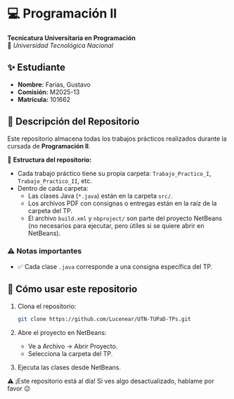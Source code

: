 # 💻 Programación II  
**Tecnicatura Universitaria en Programación**  
📍 *Universidad Tecnológica Nacional*  

## ✨ Estudiante  
- **Nombre:** Farias, Gustavo 
- **Comisión:** M2025-13  
- **Matricula:** 101662

## 📂 Descripción del Repositorio  
Este repositorio almacena todas los trabajos prácticos realizados durante la cursada de **Programación II**.  

📌 **Estructura del repositorio:**  
- Cada trabajo práctico tiene su propia carpeta: `Trabajo_Practico_I`, `Trabajo_Practico_II`, etc.
- Dentro de cada carpeta:
  - Las clases Java (`*.java`) están en la carpeta `src/`.
  - Los archivos PDF con consignas o entregas están en la raíz de la carpeta del TP.
  - El archivo `build.xml` y `nbproject/` son parte del proyecto NetBeans (no necesarios para ejecutar, pero útiles si se quiere abrir en NetBeans).

### ⚠️ Notas importantes
- ✅ Cada clase `.java` corresponde a una consigna específica del TP.

## 📝 Cómo usar este repositorio
1. Clona el repositorio:  
   ```bash
   git clone https://github.com/Lucenear/UTN-TUPaD-TPs.git

2. Abre el proyecto en NetBeans:
    - Ve a Archivo → Abrir Proyecto.
    - Selecciona la carpeta del TP.

3. Ejecuta las clases desde NetBeans.

⚠️ ¡Este repositorio está al día! Si ves algo desactualizado, hablame por favor 😉